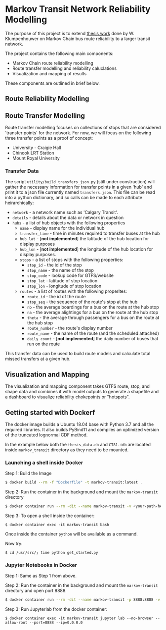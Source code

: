 # Markov Transit Network Reliability Modelling
The purpose of this project is to extend [thesis work](https://prism.ucalgary.ca/handle/1880/106559) done by W. Klumpenhouwer on Markov Chain bus route reliability to a larger transit network.

The project contains the following main components:

* Markov Chain route reliability modelling
* Route transfer modelling and reliability caluclations
* Visualization and mapping of results

These components are outlined in brief below.

## Route Reliability Modelling

## Route Transfer Modelling
Route transfer modelling focuses on collections of stops that are considered 'transfer points' for the network. For now, we will focus on the following three transfer points as a proof of concept:
* University - Craigie Hall
* Chinook LRT Station
* Mount Royal University

### Transfer Data
The script ```utility/build_transfers_json.py``` (still under construction) will gather the necessary information for transfer points in a given 'hub' and print it to a json file currently named ```transfers.json```. This file can be read into a python dictionary, and so calls can be made to each attribute heirarchically:
* ``network`` - a network name such as 'Calgary Transit'.
* ``details`` - details about the data or network in question
* ``hubs`` - a list of hub objects with the following properties
    * ``name`` - display name for the individual hub
    * ``transfer_time`` - time in minutes required to transfer buses at the hub
    * ``hub_lat`` - [**not implemented**] the latitude of the hub location for display purposes
    * ``hub_lon`` - [**not implemented**] the longitude of the hub location for display purposes.
    * ``stops`` - a list of stops with the following properties:
        * ``stop_id`` - the id of the stop
        * ``stop_name`` - the name of the stop
        * ``stop_code`` - lookup code for GTFS/website
        * ``stop_lat`` - latitude of stop location
        * ``stop_lon`` - longitude of stop location
    * ``routes`` - a list of routes with the following properites:
        * ``route_id`` - the id of the route
        * ``stop_seq`` - the sequence of the route's stop at the hub
        * ``nb`` - the average boardings for a bus on the route at the hub stop
        * ``na`` - the average alightings for a bus on the route at the hub stop
        * ``theta`` - the average through passengers for a bus on the route at the hub stop
        * ``route_number``  - the route's display number
        * ``route_name`` - the name of the route (and the scheduled attached)
        * ``daily_count`` - [**not implemented**] the daily number of buses that run on the route

This transfer data can be used to build route models and calculate total missed transfers at a given hub.

## Visualization and Mapping
The visualization and mapping component takes GTFS route, stop, and shape data and combines it with model outputs to generate a shapefile and a dashboard to visualize reliability chokepoints or "hotspots".

## Getting started with Dockerf
The docker image builds a Ubuntu 18.04 base with Python 3.7 and all the required libraries. It also builds PyBind11 and compiles an optimized version of the truncated lognormal CDF method.

In the example below both the `thesis_data.db` and `CT81.idb` are located inside `markov_transit` directory as they need to be mounted. 
### Launching a shell inside Docker
Step 1: Build the Image
```bash
$ docker build --rm -f "Dockerfile" -t markov-transit:latest .
```
Step 2: Run the container in the background and mount the `markov-transit` directory
```bash
$ docker container run --rm -dit --name markov-transit -v <your-path-here>/markov-transit/:/usr/src/ markov-transit:latest
```
Step 3: To open a shell inside the container:
```
$ docker container exec -it markov-transit bash
```
Once inside the container `python` will be available as a command.

Now try:
```
$ cd /usr/src/; time python get_started.py
```

### Jupyter Notebooks in Docker
Step 1: Same as Step 1 from above.

Step 2: Run the container in the background and mount the `markov-transit` directory and open port 8888.
```bash
$ docker container run --rm -dit --name markov-transit -p 8888:8888 -v <your-path-here>/markov-transit/:/usr/src/ markov-transit:latest
```
Step 3: Run Jupyterlab from the docker container:
```
$ docker container exec -it markov-transit jupyter lab --no-browser --allow-root --port=8888 --ip=0.0.0.0
```